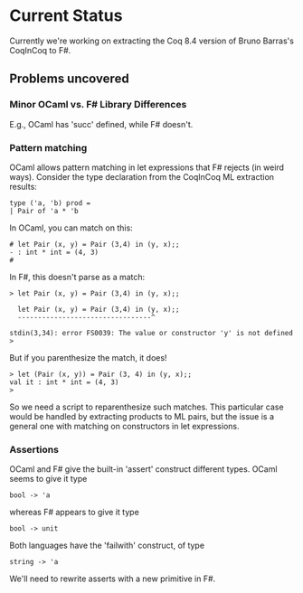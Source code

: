 # Current Status

Currently we're working on extracting the Coq 8.4 version of Bruno Barras's CoqInCoq to F#.

## Problems uncovered

### Minor OCaml vs. F# Library Differences

E.g., OCaml has 'succ' defined, while F# doesn't.

### Pattern matching

OCaml allows pattern matching in let expressions that F# rejects (in weird ways).  Consider the type declaration from the CoqInCoq ML extraction results:

    type ('a, 'b) prod = 
    | Pair of 'a * 'b

In OCaml, you can match on this:

    # let Pair (x, y) = Pair (3,4) in (y, x);;
    - : int * int = (4, 3)
    # 

In F#, this doesn't parse as a match:

    > let Pair (x, y) = Pair (3,4) in (y, x);;
    
      let Pair (x, y) = Pair (3,4) in (y, x);;
      ---------------------------------^
    
    stdin(3,34): error FS0039: The value or constructor 'y' is not defined
    > 

But if you parenthesize the match, it does!

    > let (Pair (x, y)) = Pair (3, 4) in (y, x);;
    val it : int * int = (4, 3)
    > 

So we need a script to reparenthesize such matches.  This particular case would be handled by extracting products to ML pairs, but the issue is a general one with matching on constructors in let expressions.

### Assertions

OCaml and F# give the built-in 'assert' construct different types.  OCaml seems to give it type

    bool -> 'a

whereas F# appears to give it type

    bool -> unit

Both languages have the 'failwith' construct, of type

    string -> 'a

We'll need to rewrite asserts with a new primitive in F#.
